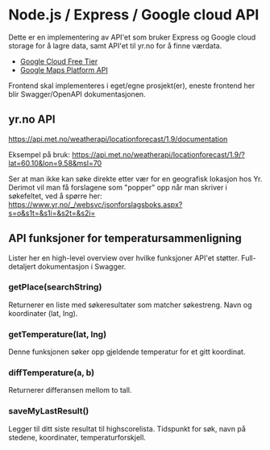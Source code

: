# Node.js / Express / Google cloud API
Dette er en implementering av API'et som bruker Express og Google cloud storage for å lagre data, samt API'et til yr.no for å finne værdata.

- [Google Cloud Free Tier](https://cloud.google.com/free/)
- [Google Maps Platform API](https://cloud.google.com/maps-platform/pricing/?hl=en_US)


Frontend skal implementeres i eget/egne prosjekt(er), eneste frontend her blir Swagger/OpenAPI dokumentasjonen.

## yr.no API
https://api.met.no/weatherapi/locationforecast/1.9/documentation

Eksempel på bruk: https://api.met.no/weatherapi/locationforecast/1.9/?lat=60.10&lon=9.58&msl=70

Ser at man ikke kan søke direkte etter vær for en geografisk lokasjon hos Yr. Derimot vil man få forslagene som "popper" opp når man skriver i søkefeltet, ved å spørre her: https://www.yr.no/_/websvc/jsonforslagsboks.aspx?s=o&s1t=&s1i=&s2t=&s2i=



## API funksjoner for temperatursammenligning
Lister her en high-level overview over hvilke funksjoner API'et støtter. Full-detaljert dokumentasjon i Swagger.

### getPlace(searchString)
Returnerer en liste med søkeresultater som matcher søkestreng. Navn og koordinater (lat, lng).

### getTemperature(lat, lng)
Denne funksjonen søker opp gjeldende temperatur for et gitt koordinat.

### diffTemperature(a, b)
Returnerer differansen mellom to tall.

### saveMyLastResult()
Legger til ditt siste resultat til highscorelista. Tidspunkt for søk, navn på stedene, koordinater, temperaturforskjell.


